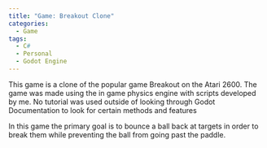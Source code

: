 ```yaml
---
title: "Game: Breakout Clone"
categories:
  - Game
tags:
  - C#
  - Personal
  - Godot Engine
---
```


This game is a clone of the popular game Breakout on the Atari 2600. The game was made using the in game physics engine with scripts developed by me. No tutorial was used outside of looking through Godot Documentation to look for certain methods and features

In this game the primary goal is to bounce a ball back at targets in order to break them while preventing the ball from going past the paddle.